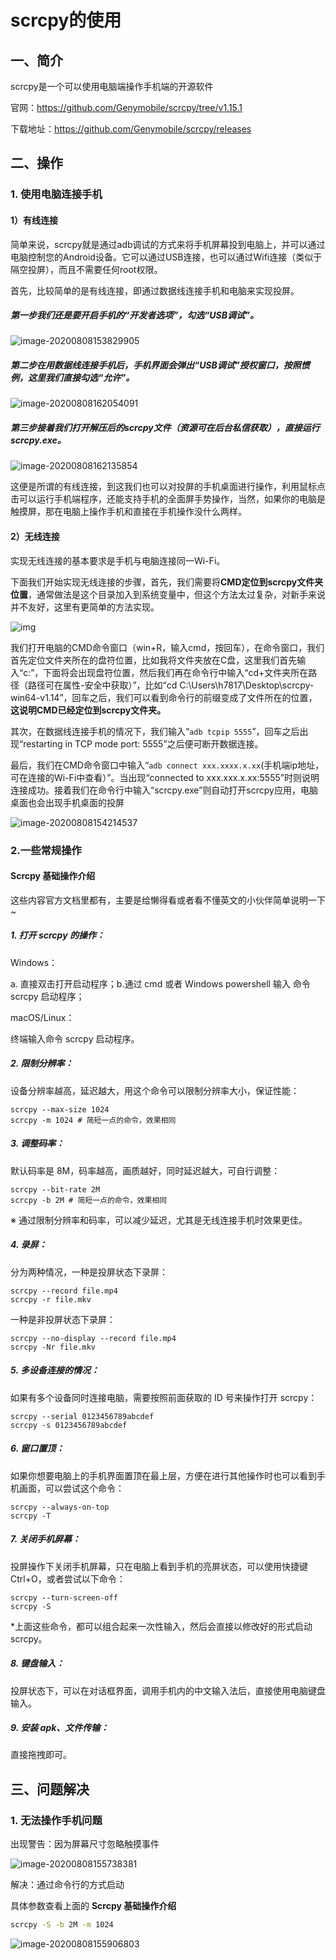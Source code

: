 # scrcpy的使用

## 一、简介

scrcpy是一个可以使用电脑端操作手机端的开源软件

官网：https://github.com/Genymobile/scrcpy/tree/v1.15.1

下载地址：https://github.com/Genymobile/scrcpy/releases

## 二、操作

### 1. 使用电脑连接手机

#### 1）有线连接

​	简单来说，scrcpy就是通过adb调试的方式来将手机屏幕投到电脑上，并可以通过电脑控制您的Android设备。它可以通过USB连接，也可以通过Wifi连接（类似于隔空投屏），而且不需要任何root权限。

首先，比较简单的是有线连接，即通过数据线连接手机和电脑来实现投屏。

##### 第一步我们还是要开启手机的“开发者选项”，勾选“USB调试”。

![image-20200808153829905](https://gitee.com/jj603786014/imgBed/raw/master/imgs/20200808165715.png)

##### 第二步在用数据线连接手机后，手机界面会弹出“USB调试”授权窗口，按照惯例，这里我们直接勾选“允许”。

![image-20200808162054091](https://gitee.com/jj603786014/imgBed/raw/master/imgs/20200808165716.png)

##### 第三步接着我们打开解压后的scrcpy文件（资源可在后台私信获取），直接运行scrcpy.exe。

![image-20200808162135854](https://gitee.com/jj603786014/imgBed/raw/master/imgs/20200808165717.png)

这便是所谓的有线连接，到这我们也可以对投屏的手机桌面进行操作，利用鼠标点击可以运行手机端程序，还能支持手机的全面屏手势操作，当然，如果你的电脑是触摸屏，那在电脑上操作手机和直接在手机操作没什么两样。

#### 2）无线连接

实现无线连接的基本要求是手机与电脑连接同一Wi-Fi。

下面我们开始实现无线连接的步骤，首先，我们需要将**CMD定位到scrcpy文件夹位置**，通常做法是这个目录加入到系统变量中，但这个方法太过复杂，对新手来说并不友好，这里有更简单的方法实现。



![img](https://pic3.zhimg.com/v2-d8b8baf6abcf4d71414383a0d1b70014_b.jpg)



我们打开电脑的CMD命令窗口（win+R，输入cmd，按回车），在命令窗口，我们首先定位文件夹所在的盘符位置，比如我将文件夹放在C盘，这里我们首先输入“c:”，下面将会出现盘符位置，然后我们再在命令行中输入“cd+文件夹所在路径（路径可在属性-安全中获取）”，比如“cd C:\Users\h7817\Desktop\scrcpy-win64-v1.14”，回车之后，我们可以看到命令行的前缀变成了文件所在的位置，**这说明CMD已经定位到scrcpy文件夹。**

其次，在数据线连接手机的情况下，我们输入“`adb tcpip 5555`”，回车之后出现“restarting in TCP mode port: 5555”之后便可断开数据连接。

最后，我们在CMD命令窗口中输入“`adb connect xxx.xxxx.x.xx`(手机端ip地址，可在连接的Wi-Fi中查看）”。当出现“connected to xxx.xxx.x.xx:5555”时则说明连接成功。接着我们在命令行中输入“scrcpy.exe”则自动打开scrcpy应用，电脑桌面也会出现手机桌面的投屏

![image-20200808154214537](https://gitee.com/jj603786014/imgBed/raw/master/imgs/20200808165718.png)

### 2.一些常规操作

#### **Scrcpy 基础操作介绍**

这些内容官方文档里都有，主要是给懒得看或者看不懂英文的小伙伴简单说明一下~

##### **1. 打开 scrcpy 的操作：**

Windows：

a. 直接双击打开启动程序；b.通过 cmd 或者 Windows powershell 输入 命令 scrcpy 启动程序；

macOS/Linux：

终端输入命令 scrcpy 启动程序。

##### **2. 限制分辨率：**

设备分辨率越高，延迟越大，用这个命令可以限制分辨率大小，保证性能：

```
scrcpy --max-size 1024
scrcpy -m 1024 # 简短一点的命令，效果相同
```

##### **3.  调整码率：**

默认码率是 8M，码率越高，画质越好，同时延迟越大，可自行调整：

```
scrcpy --bit-rate 2M
scrcpy -b 2M # 简短一点的命令，效果相同
```

※ 通过限制分辨率和码率，可以减少延迟，尤其是无线连接手机时效果更佳。

##### **4. 录屏：**

分为两种情况，一种是投屏状态下录屏：

```
scrcpy --record file.mp4
scrcpy -r file.mkv
```

一种是非投屏状态下录屏：

```
scrcpy --no-display --record file.mp4
scrcpy -Nr file.mkv
```

##### **5. 多设备连接的情况：**

如果有多个设备同时连接电脑，需要按照前面获取的 ID 号来操作打开 scrcpy：

```
scrcpy --serial 0123456789abcdef
scrcpy -s 0123456789abcdef
```

##### **6. 窗口置顶：**

如果你想要电脑上的手机界面置顶在最上层，方便在进行其他操作时也可以看到手机画面，可以尝试这个命令：

```
scrcpy --always-on-top
scrcpy -T
```

##### **7.  关闭手机屏幕：**

投屏操作下关闭手机屏幕，只在电脑上看到手机的亮屏状态，可以使用快捷键 Ctrl+O，或者尝试以下命令：

```
scrcpy --turn-screen-off
scrcpy -S
```

*上面这些命令，都可以组合起来一次性输入，然后会直接以修改好的形式启动 scrcpy。

##### **8. 键盘输入：**

投屏状态下，可以在对话框界面，调用手机内的中文输入法后，直接使用电脑键盘输入。

##### **9.  安装 apk、文件传输：**

直接拖拽即可。

## 三、问题解决

### 1. 无法操作手机问题

出现警告：因为屏幕尺寸忽略触摸事件

![image-20200808155738381](https://gitee.com/jj603786014/imgBed/raw/master/imgs/20200808165719.png)

解决：通过命令行的方式启动

具体参数查看上面的  **Scrcpy 基础操作介绍**

~~~cmd
scrcpy -S -b 2M -m 1024
~~~

![image-20200808155906803](https://gitee.com/jj603786014/imgBed/raw/master/imgs/20200808165720.png)

